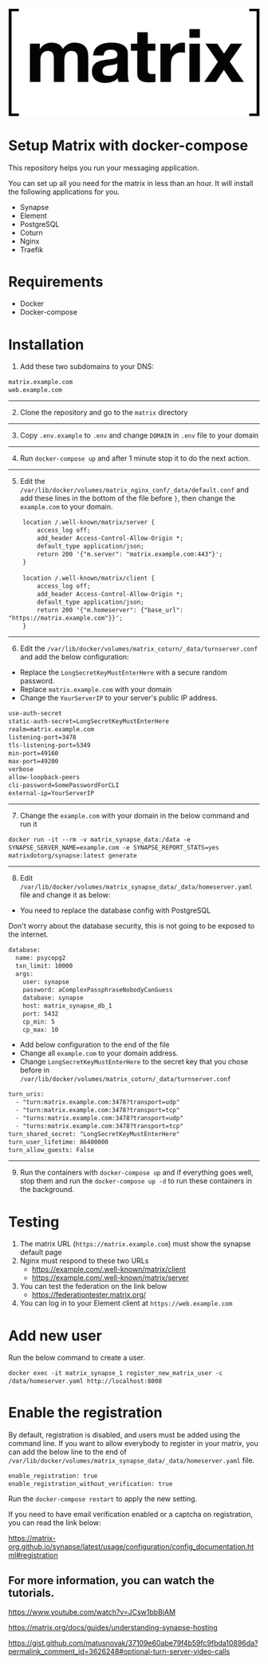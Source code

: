 ![ScreenShot](logo.png)

# Setup Matrix with docker-compose

This repository helps you run your messaging application.

You can set up all you need for the matrix in less than an hour. It will install the following applications for you.

- Synapse
- Element
- PostgreSQL
- Coturn
- Nginx
- Traefik

# Requirements

- Docker
- Docker-compose

# Installation
1. Add these two subdomains to your DNS:

```
matrix.example.com
web.example.com
```

---

2. Clone the repository and go to the `matrix` directory

---

3. Copy `.env.example` to `.env` and change `DOMAIN` in `.env` file to your domain

---

4. Run ``docker-compose up`` and after 1 minute stop it to do the next action.

---

5. Edit the `/var/lib/docker/volumes/matrix_nginx_conf/_data/default.conf` and add these lines in the bottom
   of the file before `}`, then change the `example.com` to your domain.

```
    location /.well-known/matrix/server {
        access_log off;
        add_header Access-Control-Allow-Origin *;
        default_type application/json;
        return 200 '{"m.server": "matrix.example.com:443"}';
    }

    location /.well-known/matrix/client {
        access_log off;
        add_header Access-Control-Allow-Origin *;
        default_type application/json;
        return 200 '{"m.homeserver": {"base_url": "https://matrix.example.com"}}';
    }
```

---

6. Edit the `/var/lib/docker/volumes/matrix_coturn/_data/turnserver.conf` and add the below configuration:

- Replace the `LongSecretKeyMustEnterHere` with a secure random password.
- Replace `matrix.example.com` with your domain
- Change the `YourServerIP` to your server's public IP address.

```
use-auth-secret
static-auth-secret=LongSecretKeyMustEnterHere
realm=matrix.example.com
listening-port=3478
tls-listening-port=5349
min-port=49160
max-port=49200
verbose
allow-loopback-peers
cli-password=SomePasswordForCLI
external-ip=YourServerIP
```

---

7. Change the `example.com` with your domain in the below command and run it
```
docker run -it --rm -v matrix_synapse_data:/data -e SYNAPSE_SERVER_NAME=example.com -e SYNAPSE_REPORT_STATS=yes matrixdotorg/synapse:latest generate
```

---

8. Edit `/var/lib/docker/volumes/matrix_synapse_data/_data/homeserver.yaml` file and change it as below:

- You need to replace the database config with PostgreSQL

Don't worry about the database security, this is not going to be exposed to the internet.

```
database:
  name: psycopg2
  txn_limit: 10000
  args:
    user: synapse
    password: aComplexPassphraseNobodyCanGuess
    database: synapse
    host: matrix_synapse_db_1
    port: 5432
    cp_min: 5
    cp_max: 10
```

- Add below configuration to the end of the file
- Change all `example.com` to your domain address.
- Change `LongSecretKeyMustEnterHere` to the secret key that you chose before in `/var/lib/docker/volumes/matrix_coturn/_data/turnserver.conf`

```
turn_uris:
  - "turn:matrix.example.com:3478?transport=udp"
  - "turn:matrix.example.com:3478?transport=tcp"
  - "turns:matrix.example.com:3478?transport=udp"
  - "turns:matrix.example.com:3478?transport=tcp"
turn_shared_secret: "LongSecretKeyMustEnterHere"
turn_user_lifetime: 86400000
turn_allow_guests: False
```

---

9. Run the containers with `docker-compose up` and if everything goes well, stop them
   and run the `docker-compose up -d` to run these containers in the background.

# Testing

1. The matrix URL (`https://matrix.example.com`) must show the synapse default page
2. Nginx must respond to these two URLs
   - https://example.com/.well-known/matrix/client
   - https://example.com/.well-known/matrix/server
3. You can test the federation on the link below
   - https://federationtester.matrix.org/
4. You can log in to your Element client at `https://web.example.com`

# Add new user

Run the below command to create a user.

```
docker exec -it matrix_synapse_1 register_new_matrix_user -c /data/homeserver.yaml http://localhost:8008
```

# Enable the registration

By default, registration is disabled, and users must be added using the command line. If you want to allow
everybody to register in your matrix, you can add the below line to the end of `/var/lib/docker/volumes/matrix_synapse_data/_data/homeserver.yaml` file.

```
enable_registration: true
enable_registration_without_verification: true
```

Run the `docker-compose restart` to apply the new setting.

If you need to have email verification enabled or a captcha on registration, you can read the link below:

https://matrix-org.github.io/synapse/latest/usage/configuration/config_documentation.html#registration

## For more information, you can watch the tutorials.

https://www.youtube.com/watch?v=JCsw1bbBjAM

https://matrix.org/docs/guides/understanding-synapse-hosting

https://gist.github.com/matusnovak/37109e60abe79f4b59fc9fbda10896da?permalink_comment_id=3626248#optional-turn-server-video-calls
